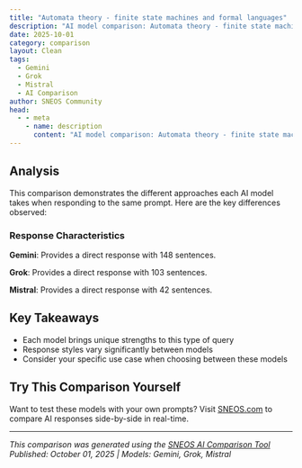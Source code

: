 ```yaml
---
title: "Automata theory - finite state machines and formal languages"
description: "AI model comparison: Automata theory - finite state machines and formal languages..."
date: 2025-10-01
category: comparison
layout: Clean
tags:
  - Gemini
  - Grok
  - Mistral
  - AI Comparison
author: SNEOS Community
head:
  - - meta
    - name: description
      content: "AI model comparison: Automata theory - finite state machines and formal languages..."
---
```


<ChatComparison
  title="Automata theory - finite state machines and formal languages"
  prompt="Automata theory - finite state machines and formal languages"
  :responses='{
    "Gemini": "Okay, let\u0027s break down Automata Theory with a focus on Finite State Machines (FSMs) and Formal Languages. This is a foundational area of computer science, crucial for understanding computation, compilers, and more.\n\n**1. What is Automata Theory?**\n\n*   **The Big Picture:**  Automata Theory is the study of abstract machines and the computational problems they can solve.  It provides a mathematical model of computation and helps us understand the limits of what computers can do.  Think of it as the theoretical blueprint for how machines process information.\n\n*   **Core Concepts:**\n    *   **Automata (singular: Automaton):**  An abstract machine. It receives input, processes it according to its internal rules, and produces output (or reaches a final state indicating acceptance).\n    *   **Formal Languages:**  Precisely defined sets of strings (sequences of symbols) that an automaton can recognize.  Think of them as the \u0022grammars\u0022 that an automaton understands.\n    *   **Grammars:**  Formal rules for generating strings in a language.  They define the structure and syntax of the language.\n    *   **Computability:** The ability of an automaton to solve a problem.\n    *   **Decidability:** Whether there exists an algorithm (automaton) that can always determine if a given input is in a particular language (i.e., solves a problem).\n    *   **Complexity:**  How much resources (time, memory) are required to solve a problem using an automaton.\n\n**2. Finite State Machines (FSMs) / Finite Automata (FA)**\n\n*   **Definition:** An FSM is a mathematical model of computation that consists of:\n    *   A finite set of **states** (representing the machine\u0027s current configuration).\n    *   A finite set of **input symbols** (the alphabet).\n    *   A **transition function** that maps a state and an input symbol to a next state.  This function dictates how the machine moves between states based on the input it receives.\n    *   A **start state** (the initial configuration).\n    *   A set of **accepting states** (also called final states).  If the machine ends in one of these states after processing the entire input, the input is considered \u0022accepted\u0022 or \u0022recognized.\u0022\n\n*   **Visual Representation:**  FSMs are often depicted using state diagrams:\n    *   Circles represent states.\n    *   Arrows represent transitions, labeled with the input symbol that triggers the transition.\n    *   The start state has an arrow pointing to it from nowhere.\n    *   Accepting states are typically drawn as double circles.\n\n*   **Types of Finite Automata:**\n\n    *   **Deterministic Finite Automaton (DFA):** For each state and input symbol, there is *exactly one* transition.  The machine\u0027s behavior is completely predictable.\n    *   **Non-deterministic Finite Automaton (NFA):**  For each state and input symbol, there may be *zero, one, or more* transitions.  The machine can \u0022guess\u0022 the correct path.  It also allows for *epsilon transitions* (transitions without consuming an input symbol). While non-deterministic, NFAs can be converted to equivalent DFAs.\n    *   **NFA with Epsilon Transitions (NFA-\u03B5):**  Similar to an NFA, but with the added ability to move between states without consuming an input symbol (epsilon transition).\n    *   **Important Note:** DFAs and NFAs are equivalent in terms of the languages they can recognize.  Any language recognized by an NFA can also be recognized by a DFA, and vice-versa.\n\n*   **How an FSM Works:**\n\n    1.  The FSM starts in its start state.\n    2.  It reads the input string, one symbol at a time.\n    3.  For each input symbol, it follows the transition from the current state based on the input symbol.\n    4.  After processing the entire input string, if the FSM is in an accepting state, the input is accepted; otherwise, it is rejected.\n\n*   **Example (DFA):**\n\n    Let\u0027s design a DFA that accepts strings over the alphabet {0, 1} that contain an even number of 0s.\n\n    *   States:\n        *   \u0060q0\u0060: Even number of 0s (start and accepting state)\n        *   \u0060q1\u0060: Odd number of 0s\n\n    *   Input Symbols: {0, 1}\n\n    *   Transition Function:\n        *   \u0060\u03B4(q0, 0) = q1\u0060\n        *   \u0060\u03B4(q0, 1) = q0\u0060\n        *   \u0060\u03B4(q1, 0) = q0\u0060\n        *   \u0060\u03B4(q1, 1) = q1\u0060\n\n    *   Start State: \u0060q0\u0060\n\n    *   Accepting State: \u0060q0\u0060\n\n    *   Let\u0027s test some strings:\n        *   \u0022110101\u0022: Starts at \u0060q0\u0060.  1 -\u003E \u0060q0\u0060, 1 -\u003E \u0060q0\u0060, 0 -\u003E \u0060q1\u0060, 1 -\u003E \u0060q1\u0060, 0 -\u003E \u0060q0\u0060, 1 -\u003E \u0060q0\u0060.  Ends in \u0060q0\u0060 (accepting).  Correct, as there are two 0s.\n        *   \u00221011\u0022:  Starts at \u0060q0\u0060. 1 -\u003E \u0060q0\u0060, 0 -\u003E \u0060q1\u0060, 1 -\u003E \u0060q1\u0060, 1 -\u003E \u0060q1\u0060. Ends in \u0060q1\u0060 (rejecting). Correct, as there is one 0.\n        *   \u0022111\u0022: Starts at \u0060q0\u0060. 1-\u003E \u0060q0\u0060, 1 -\u003E \u0060q0\u0060, 1 -\u003E \u0060q0\u0060. Ends in \u0060q0\u0060 (accepting). Correct, as there are zero 0s.\n\n*   **Example (NFA):**\n    Let\u0027s design an NFA that accepts strings that end in \u002201\u0022.\n\n    *   States: q0, q1, q2\n    *   Alphabet: {0, 1}\n    *   Start State: q0\n    *   Accepting State: q2\n    *   Transitions:\n        *   q0 --(0)--\u003E q0\n        *   q0 --(1)--\u003E q0\n        *   q0 --(0)--\u003E q1\n        *   q1 --(1)--\u003E q2\n\n    This NFA can either \u0022ignore\u0022 the beginning of the string by staying in state q0 and looping on all 0s and 1s or \u0022guess\u0022 that the next \u00220\u0022 will be the start of the \u002201\u0022 suffix.  It then transitions to q1, reads the \u00221\u0022, and transitions to q2 (the accepting state).\n\n*   **Uses of FSMs:**\n\n    *   **Lexical Analysis (Compilers):** Recognizing keywords, identifiers, and operators in programming languages.\n    *   **Protocol Design:** Modeling network protocols and communication systems.\n    *   **Text Processing:** Searching for patterns in text.\n    *   **Control Systems:**  Controlling machines and devices.\n    *   **Hardware Design:**  Implementing digital circuits.\n    *   **Game Development:** Creating simple AI for game characters.\n    *   **Security:** Intrusion detection and prevention systems.\n\n**3. Formal Languages**\n\n*   **Definition:** A formal language is a set of strings formed from a finite alphabet.\n    *   **Alphabet (\u03A3):** A finite set of symbols (e.g., {0, 1}, {a, b, c}, ASCII characters).\n    *   **String:** A finite sequence of symbols from the alphabet (e.g., \u00220110\u0022, \u0022abc\u0022, \u0022\u0022). The empty string is often denoted by \u03B5 or \u03BB.\n    *   **Language (L):** A set of strings over an alphabet (e.g., { \u00220\u0022, \u002201\u0022, \u0022011\u0022 }, the set of all strings with an even number of 0s). A language can be finite or infinite.\n\n*   **Operations on Languages:**\n\n    *   **Union (L1 \u222A L2):** The set of all strings that are in L1 or L2 (or both).\n    *   **Intersection (L1 \u2229 L2):** The set of all strings that are in both L1 and L2.\n    *   **Concatenation (L1 L2):** The set of all strings formed by concatenating a string from L1 with a string from L2.\n    *   **Kleene Star (L*):** The set of all strings formed by concatenating zero or more strings from L. This includes the empty string.\n    *   **Complement (\u00ACL):** The set of all strings over the alphabet that are *not* in L.\n\n*   **Types of Formal Languages (Chomsky Hierarchy):**  A hierarchy of language classes based on the complexity of their grammars and the types of automata that can recognize them:\n\n    1.  **Regular Languages:**\n        *   Recognized by Finite Automata (DFAs, NFAs).\n        *   Described by Regular Expressions.\n        *   Can be generated by Regular Grammars.\n        *   Simplest type of languages.\n        *   Examples: The language of all strings containing \u002201\u0022, the language of all strings with an even number of 0s.\n\n    2.  **Context-Free Languages (CFLs):**\n        *   Recognized by Pushdown Automata (PDAs).\n        *   Described by Context-Free Grammars (CFGs).\n        *   Examples: The language of all balanced parentheses, the language of all palindromes.\n\n    3.  **Context-Sensitive Languages (CSLs):**\n        *   Recognized by Linear Bounded Automata (LBAs).\n        *   Described by Context-Sensitive Grammars (CSGs).\n\n    4.  **Recursively Enumerable Languages (RELs) / Turing-Recognizable Languages:**\n        *   Recognized by Turing Machines (TMs).\n        *   Described by Unrestricted Grammars.\n        *   Most general type of languages that can be recognized by a machine.\n\n    5. **Recursive Languages:** These are languages that are accepted by a Turing machine which *always* halts (accepts or rejects) on any input.  They are a subset of RE languages.\n\n*   **Regular Expressions:**\n\n    *   A notation for describing patterns in text.\n    *   Used extensively in text editors, search tools, and programming languages.\n    *   Basic operators:\n        *   \u0060|\u0060: OR (alternation)\n        *   \u0060*\u0060: Kleene star (zero or more repetitions)\n        *   \u0060\u002B\u0060: One or more repetitions\n        *   \u0060?\u0060: Zero or one repetition\n        *   \u0060.\u0060: Any character\n        *   Character classes (e.g., \u0060[a-z]\u0060, \u0060[0-9]\u0060)\n    *   Example:  The regular expression \u0060(a|b)*abb\u0060 describes the language of all strings over {a, b} that end in \u0022abb\u0022.\n\n**4. Relationship between FSMs, Regular Expressions, and Regular Languages**\n\n*   **Equivalence:**  There is a direct and fundamental relationship:\n    *   A language is regular *if and only if* it can be recognized by a Finite Automaton.\n    *   A language is regular *if and only if* it can be described by a Regular Expression.\n    *   Therefore, FSMs, Regular Expressions, and Regular Grammars are all equivalent ways of representing the same class of languages (regular languages).\n\n*   **Conversion:**  Algorithms exist to convert between these representations:\n    *   Regular Expression -\u003E NFA\n    *   NFA -\u003E DFA\n    *   DFA -\u003E Regular Expression\n    *   FSM \u003C--\u003E Regular Grammar\n\n**5. Pushdown Automata (PDAs) and Context-Free Languages**\n\n*   **What is a PDA?** A PDA is like an FSM but with an added stack.  This stack provides the PDA with a limited form of memory, allowing it to recognize more complex languages than FSMs.\n\n*   **Key Differences from FSMs:**\n    *   PDAs have a stack.\n    *   Transitions depend not only on the current state and input symbol but also on the top symbol of the stack.\n    *   Transitions can also push or pop symbols from the stack.\n\n*   **Context-Free Grammars (CFGs):**  CFGs are used to generate strings in context-free languages. They consist of:\n    *   **Terminals:** Symbols of the alphabet.\n    *   **Non-terminals:** Variables that represent parts of the grammar.\n    *   **Productions:** Rules that specify how non-terminals can be replaced by other non-terminals and terminals.\n    *   **Start Symbol:** A special non-terminal that represents the start of the grammar.\n\n*   **Relationship:** A language is context-free if and only if it can be generated by a context-free grammar and recognized by a pushdown automaton.\n\n**6. Turing Machines (TMs) and Computability**\n\n*   **Turing Machines:**  A more powerful model of computation than FSMs or PDAs.  It has an infinite tape for reading and writing, and a read/write head that can move along the tape.\n\n*   **Key Features:**\n    *   Infinite tape for storage.\n    *   Read/write head.\n    *   Can move left or right on the tape.\n    *   Can read and write symbols on the tape.\n\n*   **Significance:**\n    *   Turing Machines are considered the theoretical limit of what can be computed.  If a problem cannot be solved by a Turing Machine, it is considered *uncomputable*.\n    *   The Church-Turing Thesis states that any function that is effectively calculable can be computed by a Turing Machine.\n\n**In Summary**\n\nAutomata Theory provides a framework for understanding computation and the power of different computational models. FSMs are a fundamental building block, useful for simple pattern recognition and control.  Formal languages provide a way to precisely define the set of strings that a machine can process.  The Chomsky Hierarchy categorizes languages based on their complexity and the types of automata needed to recognize them.  Turing Machines represent the theoretical limit of what is computable.\n",
    "Grok": "Automata theory is a branch of theoretical computer science that deals with abstract machines (or automata) and formal languages. It provides a mathematical framework for understanding computation, designing algorithms, and solving problems related to language recognition and processing. Two key components of automata theory are **finite state machines (FSMs)** and **formal languages**. Let\u0027s explore these concepts in detail.\n\n---\n\n### **1. Finite State Machines (FSMs):**\nA Finite State Machine, also known as a Finite Automaton, is an abstract computational model that consists of a finite number of states and transitions between them based on input symbols. FSMs are used to recognize patterns in input strings and are foundational in designing systems like compilers, text editors, and digital circuits.\n\n#### Types of Finite State Machines:\nThere are two main types of FSMs:\n- **Deterministic Finite Automaton (DFA):**\n  - For every state and input symbol, there is exactly one transition to a next state.\n  - It is predictable and has no ambiguity in its behavior.\n- **Nondeterministic Finite Automaton (NFA):**\n  - For a given state and input symbol, there can be multiple possible transitions (or no transition).\n  - It can also include \u03B5-transitions (transitions without consuming input).\n  - NFAs are more flexible in design but can be converted to equivalent DFAs for implementation.\n\n#### Components of an FSM:\nAn FSM is formally defined as a 5-tuple:\n- **Q**: A finite set of states.\n- **\u03A3**: A finite set of input symbols (alphabet).\n- **\u03B4**: A transition function (\u03B4: Q \u00D7 \u03A3 \u2192 Q for DFA, or \u03B4: Q \u00D7 (\u03A3 \u222A {\u03B5}) \u2192 2^Q for NFA, where 2^Q is the power set of Q).\n- **q\u2080**: The initial state (q\u2080 \u2208 Q).\n- **F**: A set of final (or accepting) states (F \u2286 Q).\n\n#### How FSMs Work:\n- The machine starts in the initial state (q\u2080).\n- It reads input symbols one by one and transitions to a new state based on the transition function (\u03B4).\n- After processing the entire input, if the machine ends in a final state (\u2208 F), the input is **accepted**; otherwise, it is **rejected**.\n\n#### Applications of FSMs:\n- **Lexical Analysis:** Tokenizing input in compilers.\n- **Pattern Matching:** Recognizing patterns in text (e.g., regular expressions).\n- **Control Systems:** Modeling behavior in hardware and software systems.\n- **Network Protocols:** State transitions in communication protocols.\n\n---\n\n### **2. Formal Languages:**\nA formal language is a set of strings over a finite alphabet, defined by specific rules or grammar. Automata theory studies the relationship between formal languages and the machines that recognize or generate them.\n\n#### Key Concepts in Formal Languages:\n- **Alphabet (\u03A3):** A finite set of symbols (e.g., {0, 1} or {a, b, c}).\n- **String:** A finite sequence of symbols from the alphabet (e.g., \u0022010\u0022 over {0, 1}).\n- **Language (L):** A set of strings over an alphabet (e.g., L = {strings with even number of 0s}).\n  - L can be finite or infinite.\n- **Operations on Languages:**\n  - Union (L\u2081 \u222A L\u2082): Strings in L\u2081 or L\u2082.\n  - Concatenation (L\u2081L\u2082): Strings formed by appending a string from L\u2082 to a string from L\u2081.\n  - Kleene Star (L*): Set of all strings formed by concatenating zero or more strings from L.\n\n#### Chomsky Hierarchy:\nFormal languages are classified into a hierarchy based on their complexity and the type of automaton or grammar that can recognize or generate them. This hierarchy, proposed by Noam Chomsky, consists of four levels:\n1. **Type 0 - Unrestricted Languages (Recursively Enumerable):**\n   - Recognized by Turing Machines.\n   - Most general and includes all possible languages.\n2. **Type 1 - Context-Sensitive Languages:**\n   - Recognized by Linear-Bounded Automata (a restricted Turing Machine).\n   - Grammar rules depend on the context.\n3. **Type 2 - Context-Free Languages:**\n   - Recognized by Pushdown Automata (PDA).\n   - Grammar rules are independent of context (used in programming languages).\n4. **Type 3 - Regular Languages:**\n   - Recognized by Finite State Machines (DFA/NFA).\n   - Simplest class, described by regular expressions.\n\n#### Regular Languages and FSMs:\n- Regular languages are the simplest class in the Chomsky hierarchy and can be recognized by FSMs (DFAs or NFAs).\n- They can also be described using **regular expressions** (e.g., (a|b)* for strings of a\u0027s and b\u0027s).\n- Key closure properties:\n  - Closed under union, intersection, complement, concatenation, and Kleene star.\n- Pumping Lemma: Used to prove that a language is not regular by showing that strings cannot be \u0022pumped\u0022 (repeated) indefinitely while staying in the language.\n\n---\n\n### **Relationship Between FSMs and Formal Languages:**\n- FSMs are directly associated with regular languages (Type 3 in the Chomsky hierarchy).\n- A language is regular if and only if there exists a DFA or NFA that recognizes it.\n- Regular expressions, DFAs, and NFAs are equivalent in expressive power\u2014they all describe regular languages.\n- Conversions:\n  - NFA to DFA (subset construction).\n  - Regular expression to NFA (Thompson\u2019s construction).\n  - DFA to regular expression (state elimination or algebraic methods).\n\n---\n\n### **Key Theorems and Results in Automata Theory:**\n1. **Kleene\u2019s Theorem:** A language is regular if and only if it can be described by a regular expression, recognized by a DFA, or recognized by an NFA.\n2. **Myhill-Nerode Theorem:** Provides a way to determine if a language is regular and helps in minimizing DFAs.\n3. **Minimization of DFAs:** Every regular language has a unique minimal DFA (up to isomorphism) that recognizes it.\n4. **Pumping Lemma for Regular Languages:** Used to prove that certain languages are not regular (e.g., {0^n 1^n | n \u2265 0} is not regular).\n\n---\n\n### **Limitations of FSMs and Regular Languages:**\n- FSMs cannot recognize languages beyond the regular class (e.g., context-free languages like {0^n 1^n | n \u2265 0}).\n- They lack memory, so they cannot count or keep track of arbitrarily large structures (e.g., matching parentheses).\n- For more complex languages, higher-level automata like Pushdown Automata (for context-free languages) or Turing Machines (for recursively enumerable languages) are required.\n\n---\n\n### **Examples:**\n1. **DFA Example:** Design a DFA to accept binary strings with an even number of 1s.\n   - States: q\u2080 (even 1s), q\u2081 (odd 1s).\n   - Alphabet: {0, 1}.\n   - Transitions:\n     - From q\u2080: 0 \u2192 q\u2080, 1 \u2192 q\u2081.\n     - From q\u2081: 0 \u2192 q\u2081, 1 \u2192 q\u2080.\n   - Initial state: q\u2080.\n   - Accepting state: q\u2080.\n\n2. **Regular Expression Example:** The regular expression \u0060(a|b)*a\u0060 describes the language of strings over {a, b} that end with \u0027a\u0027.\n\n---\n\n### **Applications of Automata Theory and Formal Languages:**\n- **Compiler Design:** Lexical analysis (tokenization) using FSMs and syntax analysis (parsing) using context-free grammars.\n- **Natural Language Processing:** Modeling grammar and syntax.\n- **Software Verification:** State-based modeling to detect errors or deadlocks.\n- **Pattern Recognition:** Searching for patterns in text or data using regular expressions.\n- **Hardware Design:** FSMs for designing sequential circuits like flip-flops and counters.\n\n---\n\nAutomata theory and formal languages form the foundation of many computational systems and provide tools to reason about the capabilities and limitations of algorithms and machines. If you have a specific topic within automata theory (e.g., designing a DFA, proving a language is not regular, or understanding context-free grammars), feel free to ask for a deeper explanation!",
    "Mistral": "Automata theory is a branch of theoretical computer science and mathematics that deals with abstract computing devices, or automata, and the computational problems that can be solved using these devices. Two fundamental concepts in automata theory are finite state machines (FSMs) and formal languages.\n\n### Finite State Machines (FSMs)\n\nA finite state machine is a computational model used to design both computer programs and sequential logic circuits. FSMs can be classified into two main types:\n\n1. **Deterministic Finite Automaton (DFA)**:\n   - A DFA consists of a finite set of states, a finite set of input symbols, a transition function, a start state, and a set of accept states.\n   - For each state and input symbol, there is exactly one transition to another state.\n   - DFAs are used to recognize regular languages.\n\n2. **Nondeterministic Finite Automaton (NFA)**:\n   - An NFA is similar to a DFA but allows for multiple transitions from a state for a given input symbol.\n   - NFAs can also have \u03B5-transitions (epsilon transitions), which allow the automaton to change states without consuming an input symbol.\n   - NFAs are also used to recognize regular languages and can be converted to equivalent DFAs.\n\n### Formal Languages\n\nFormal languages are sets of strings composed of symbols from a finite alphabet. They are used to describe the behavior of automata and to define the syntax of programming languages. Formal languages can be classified into several types based on their complexity:\n\n1. **Regular Languages**:\n   - Regular languages are the simplest type of formal languages and can be recognized by finite state machines (both DFAs and NFAs).\n   - They can also be described using regular expressions.\n   - Examples include the set of all binary strings ending in \u002201\u0022 or the set of all strings over {a, b} that do not contain the substring \u0022aa\u0022.\n\n2. **Context-Free Languages**:\n   - Context-free languages are more complex than regular languages and can be recognized by pushdown automata.\n   - They are described by context-free grammars.\n   - Examples include the set of all balanced parentheses or the set of all arithmetic expressions.\n\n3. **Context-Sensitive Languages**:\n   - Context-sensitive languages are even more complex and can be recognized by linear-bounded automata.\n   - They are described by context-sensitive grammars.\n   - Examples include the set of all strings of the form a^n b^n c^n for some n.\n\n4. **Recursively Enumerable Languages**:\n   - Recursively enumerable languages are the most complex type of formal languages and can be recognized by Turing machines.\n   - They are described by unrestricted grammars.\n   - Examples include the set of all strings that represent valid programs in a given programming language.\n\n### Key Concepts and Theorems\n\n1. **Kleene\u0027s Theorem**:\n   - States that regular languages are exactly the languages recognized by finite state machines and the languages described by regular expressions.\n\n2. **Pumping Lemma**:\n   - Provides a method to prove that certain languages are not regular.\n   - States that for any regular language, there exists a pumping length such that any string in the language of at least that length can be pumped (repeated) to produce other strings in the language.\n\n3. **Myhill-Nerode Theorem**:\n   - Provides a necessary and sufficient condition for a language to be regular.\n   - States that a language is regular if and only if it has a finite number of equivalence classes under the Myhill-Nerode equivalence relation.\n\n### Applications\n\n- **Compiler Design**: FSMs and formal languages are used in the design of compilers to parse and analyze programming languages.\n- **Natural Language Processing**: Formal languages and automata are used to model and process human languages.\n- **Network Protocols**: FSMs are used to design and verify network protocols.\n- **Hardware Design**: FSMs are used to design digital circuits and control systems.\n\nUnderstanding finite state machines and formal languages is crucial for various applications in computer science, including compiler design, natural language processing, and hardware design."
  }'
  published-date="11:35"
/>

## Analysis

This comparison demonstrates the different approaches each AI model takes when responding to the same prompt. Here are the key differences observed:

### Response Characteristics

**Gemini**: Provides a direct response with 148 sentences. 

**Grok**: Provides a direct response with 103 sentences. 

**Mistral**: Provides a direct response with 42 sentences. 

## Key Takeaways

- Each model brings unique strengths to this type of query
- Response styles vary significantly between models
- Consider your specific use case when choosing between these models

## Try This Comparison Yourself

Want to test these models with your own prompts? Visit [SNEOS.com](https://sneos.com) to compare AI responses side-by-side in real-time.

---

*This comparison was generated using the [SNEOS AI Comparison Tool](https://sneos.com)*
*Published: October 01, 2025 | Models: Gemini, Grok, Mistral*

